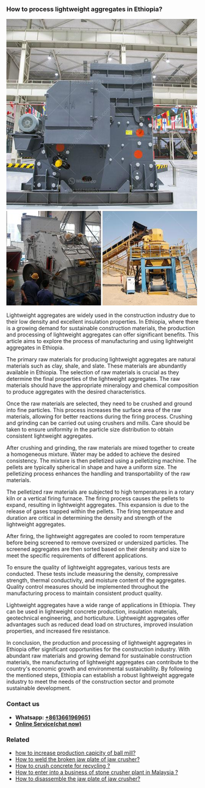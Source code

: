 <h3>How to process lightweight aggregates in Ethiopia?</h3><img src='1701745374.jpg' alt=''><p>Lightweight aggregates are widely used in the construction industry due to their low density and excellent insulation properties. In Ethiopia, where there is a growing demand for sustainable construction materials, the production and processing of lightweight aggregates can offer significant benefits. This article aims to explore the process of manufacturing and using lightweight aggregates in Ethiopia.</p><p>The primary raw materials for producing lightweight aggregates are natural materials such as clay, shale, and slate. These materials are abundantly available in Ethiopia. The selection of raw materials is crucial as they determine the final properties of the lightweight aggregates. The raw materials should have the appropriate mineralogy and chemical composition to produce aggregates with the desired characteristics.</p><p>Once the raw materials are selected, they need to be crushed and ground into fine particles. This process increases the surface area of the raw materials, allowing for better reactions during the firing process. Crushing and grinding can be carried out using crushers and mills. Care should be taken to ensure uniformity in the particle size distribution to obtain consistent lightweight aggregates.</p><p>After crushing and grinding, the raw materials are mixed together to create a homogeneous mixture. Water may be added to achieve the desired consistency. The mixture is then pelletized using a pelletizing machine. The pellets are typically spherical in shape and have a uniform size. The pelletizing process enhances the handling and transportability of the raw materials.</p><p>The pelletized raw materials are subjected to high temperatures in a rotary kiln or a vertical firing furnace. The firing process causes the pellets to expand, resulting in lightweight aggregates. This expansion is due to the release of gases trapped within the pellets. The firing temperature and duration are critical in determining the density and strength of the lightweight aggregates.</p><p>After firing, the lightweight aggregates are cooled to room temperature before being screened to remove oversized or undersized particles. The screened aggregates are then sorted based on their density and size to meet the specific requirements of different applications.</p><p>To ensure the quality of lightweight aggregates, various tests are conducted. These tests include measuring the density, compressive strength, thermal conductivity, and moisture content of the aggregates. Quality control measures should be implemented throughout the manufacturing process to maintain consistent product quality.</p><p>Lightweight aggregates have a wide range of applications in Ethiopia. They can be used in lightweight concrete production, insulation materials, geotechnical engineering, and horticulture. Lightweight aggregates offer advantages such as reduced dead load on structures, improved insulation properties, and increased fire resistance.</p><p>In conclusion, the production and processing of lightweight aggregates in Ethiopia offer significant opportunities for the construction industry. With abundant raw materials and growing demand for sustainable construction materials, the manufacturing of lightweight aggregates can contribute to the country's economic growth and environmental sustainability. By following the mentioned steps, Ethiopia can establish a robust lightweight aggregate industry to meet the needs of the construction sector and promote sustainable development.</p><h3>Contact us</h3><ul><li><strong>Whatsapp:&nbsp;<a href="https://wa.me/8613661969651">+8613661969651</a></strong></li><li><a href="https://swt.shibang-china.com/?git&amp;zhl&amp;How to process lightweight aggregates in Ethiopia"><strong>Online Service(chat now)</strong></a></li></ul><h3>Related</h3><ul><li><a href='how to increase production capicity of ball mill.md'>how to increase production capicity of ball mill?</a></li><li><a href='How to weld the broken jaw plate of jaw crusher.md'>How to weld the broken jaw plate of jaw crusher?</a></li><li><a href='How to crush concrete for recycling .md'>How to crush concrete for recycling ?</a></li><li><a href='How to enter into a business of stone crusher plant in Malaysia .md'>How to enter into a business of stone crusher plant in Malaysia ?</a></li><li><a href='How to disassemble the jaw plate of jaw crusher.md'>How to disassemble the jaw plate of jaw crusher?</a></li></ul>